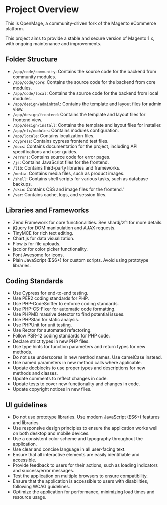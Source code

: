 # Project Overview

This is OpenMage, a community-driven fork of the Magento eCommerce platform.

This project aims to provide a stable and secure version of Magento 1.x, with ongoing maintenance and improvements.

## Folder Structure

- `/app/code/community`: Contains the source code for the backend from community modules.
- `/app/code/core`: Contains the source code for the backend from core modules.
- `/app/code/local`: Contains the source code for the backend from local modules.
- `/app/design/adminhtml`: Contains the template and layout files for admin view.
- `/app/design/frontend`: Contains the template and layout files for frontend view.
- `/app/design/install`: Contains the template and layout files for installer.
- `/app/etc/modules`: Contains modules configuration.
- `/app/locale`: Contains localization files.
- `/cypress`: Contains cypress frontend test files.
- `/docs`: Contains documentation for the project, including API specifications and user guides.
- `/errors`: Contains source code for error pages.
- `/js`: Contains JavaScript files for the frontend.
- `/lib`: Contains third-party libraries and frameworks.
- `/media`: Contains media files, such as product images.
- `/shell`: Contains shell scripts for various tasks, such as database backups.
- `/skin`: Contains CSS and image files for the frontend.'
- `/var`: Contains cache, logs, and session files.

## Libraries and Frameworks

- Zend Framework for core functionalities. See shardj/zf1 for more details.
- jQuery for DOM manipulation and AJAX requests.
- TinyMCE for rich text editing.
- Chart.js for data visualization.
- Flow.js for file uploads.
- jscolor for color picker functionality.
- Font Awesome for icons.
- Plain JavaScript (ES6+) for custom scripts. Avoid using prototype libraries.

## Coding Standards

- Use Cypress for end-to-end testing.
- Use PER2 coding standards for PHP.
- Use PHP-CodeSniffer to enforce coding standards.
- Use PHP-CS-Fixer for automatic code formatting.
- Use PHPMD massive detector to find potential issues.
- Use PHPStan for static analysis.
- Use PHPUnit for unit testing.
- Use Rector for automated refactoring.
- Follow PSR-12 coding standards for PHP code.
- Declare strict types in new PHP files.
- Use type hints for function parameters and return types for new methods.
- Do not use underscores in new method names. Use camelCase instead.
- Use named parameters in new method calls where applicable.
- Update docblocks to use proper types and descriptions for new methods and classes.
- Update comments to reflect changes in code.
- Update tests to cover new functionality and changes in code.
- Update copyright notices in new files.

## UI guidelines

- Do not use prototype libraries. Use modern JavaScript (ES6+) features and libraries.
- Use responsive design principles to ensure the application works well on both desktop and mobile devices.
- Use a consistent color scheme and typography throughout the application.
- Use clear and concise language in all user-facing text.
- Ensure that all interactive elements are easily identifiable and accessible.
- Provide feedback to users for their actions, such as loading indicators and success/error messages.
- Test the application on multiple browsers to ensure compatibility.
- Ensure that the application is accessible to users with disabilities, following WCAG guidelines.
- Optimize the application for performance, minimizing load times and resource usage.
